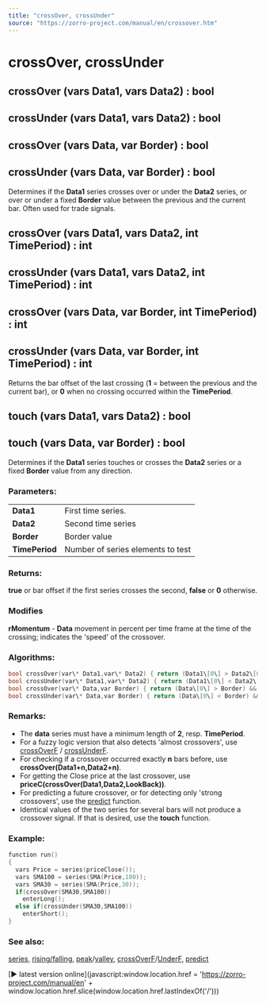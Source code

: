 ```yaml
---
title: "crossOver, crossUnder"
source: "https://zorro-project.com/manual/en/crossover.htm"
---
```


# crossOver, crossUnder

## crossOver (vars Data1, vars Data2) : bool

## crossUnder (vars Data1, vars Data2) : bool

## crossOver (vars Data, var Border) : bool

## crossUnder (vars Data, var Border) : bool

Determines if the **Data1** series crosses over or under the **Data2** series, or over or under a fixed **Border** value between the previous and the current bar. Often used for trade signals.

## crossOver (vars Data1, vars Data2, int TimePeriod) : int

## crossUnder (vars Data1, vars Data2, int TimePeriod) : int

## crossOver (vars Data, var Border, int TimePeriod) : int

## crossUnder (vars Data, var Border, int TimePeriod) : int

Returns the bar offset of the last crossing (**1** = between the previous and the current bar), or **0** when no crossing occurred within the **TimePeriod**. 

## touch (vars Data1, vars Data2) : bool

## touch (vars Data, var Border) : bool

Determines if the **Data1** series touches or crosses the **Data2** series or a fixed **Border** value from any direction.

### Parameters:

<table border="0"><tbody><tr><td><strong>Data1</strong></td><td>First time series.</td></tr><tr><td><strong>Data2</strong></td><td>Second time series</td></tr><tr><td><strong>Border</strong></td><td>Border value</td></tr><tr><td><strong>TimePeriod</strong></td><td>Number of series elements to test</td></tr></tbody></table>

### Returns:

**true** or bar offset if the first series crosses the second, **false** or **0** otherwise.

### Modifies

**rMomentum** - **Data** movement in percent per time frame at the time of the crossing; indicates the 'speed' of the crossover.

### Algorithms:

```c
bool crossOver(var\* Data1,var\* Data2) { return (Data1\[0\] > Data2\[0\]) && (Data1\[1\] <= Data2\[1\]); }  
bool crossUnder(var\* Data1,var\* Data2) { return (Data1\[0\] < Data2\[0\]) && (Data1\[1\] >= Data2\[1\]); }  
bool crossOver(var\* Data,var Border) { return (Data\[0\] > Border) && (Data\[1\] <= Border); }  
bool crossUnder(var\* Data,var Border) { return (Data\[0\] < Border) && (Data\[1\] >= Border); }
```

### Remarks:

*   The **data** series must have a minimum length of **2**, resp. **TimePeriod**.
*   For a fuzzy logic version that also detects 'almost crossovers', use [crossOverF](087_Fuzzy_Logic.md) / [crossUnderF](087_Fuzzy_Logic.md).
*   For checking if a crossover occurred exactly **n** bars before, use **crossOver(Data1+n,Data2+n)**.
*   For getting the Close price at the last crossover, use **priceC(crossOver(Data1,Data2,LookBack))**.
*   For predicting a future crossover, or for detecting only 'strong crossovers', use the [predict](131_predict.md) function.
*   Identical values of the two series for several bars will not produce a crossover signal. If that is desired, use the **touch** function.

### Example:

```c
function run()
{
  vars Price = series(priceClose());
  vars SMA100 = series(SMA(Price,100));
  vars SMA30 = series(SMA(Price,30));
  if(crossOver(SMA30,SMA100))
    enterLong();
  else if(crossUnder(SMA30,SMA100))
    enterShort();
}
```

### See also:

[series](091_series.md), [rising/](123_rising_falling.md)[falling](123_rising_falling.md), [peak](122_peak_valley.md)/[valley](122_peak_valley.md), [crossOverF](087_Fuzzy_Logic.md)/[UnderF](087_Fuzzy_Logic.md), [predict](131_predict.md)

[► latest version online](javascript:window.location.href = 'https://zorro-project.com/manual/en' + window.location.href.slice\(window.location.href.lastIndexOf\('/'\)\))